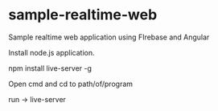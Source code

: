 # sample-realtime-web
Sample realtime web application using FIrebase and Angular

Install node.js application.

npm install live-server -g

Open cmd and cd to path/of/program

run -> live-server

